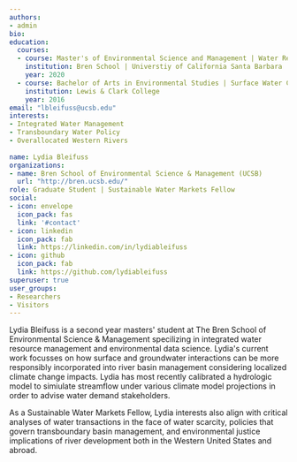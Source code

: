 ```yaml
---
authors:
- admin
bio: 
education:
  courses:
  - course: Master's of Environmental Science and Management | Water Resources Management 
    institution: Bren School | Universtiy of California Santa Barbara 
    year: 2020 
  - course: Bachelor of Arts in Environmental Studies | Surface Water Conflicts
    institution: Lewis & Clark College 
    year: 2016
email: "lbleifuss@ucsb.edu"
interests:
- Integrated Water Management 
- Transboundary Water Policy
- Overallocated Western Rivers
 
name: Lydia Bleifuss
organizations:
- name: Bren School of Environmental Science & Management (UCSB)
  url: "http://bren.ucsb.edu/"
role: Graduate Student | Sustainable Water Markets Fellow
social:
- icon: envelope
  icon_pack: fas
  link: '#contact'
- icon: linkedin 
  icon_pack: fab
  link: https://linkedin.com/in/lydiableifuss
- icon: github
  icon_pack: fab
  link: https://github.com/lydiableifuss
superuser: true
user_groups:
- Researchers
- Visitors
---
```


Lydia Bleifuss is a second year masters' student at The Bren School of Environmental Science & Management specilizing in integrated water resource management and environmental data science. Lydia's current work focusses on how surface and groundwater interactions can be more responsibly incorporated into river basin management considering localized climate change impacts. Lydia has most recently calibrated a hydrologic model to simiulate streamflow under various climate model projections in order to advise water demand stakeholders.

As a Sustainable Water Markets Fellow, Lydia interests also align with critical analyses of water transactions in the face of water scarcity, policies that govern transboundary basin management, and environmental justice implications of river development both in the Western United States and abroad.   

